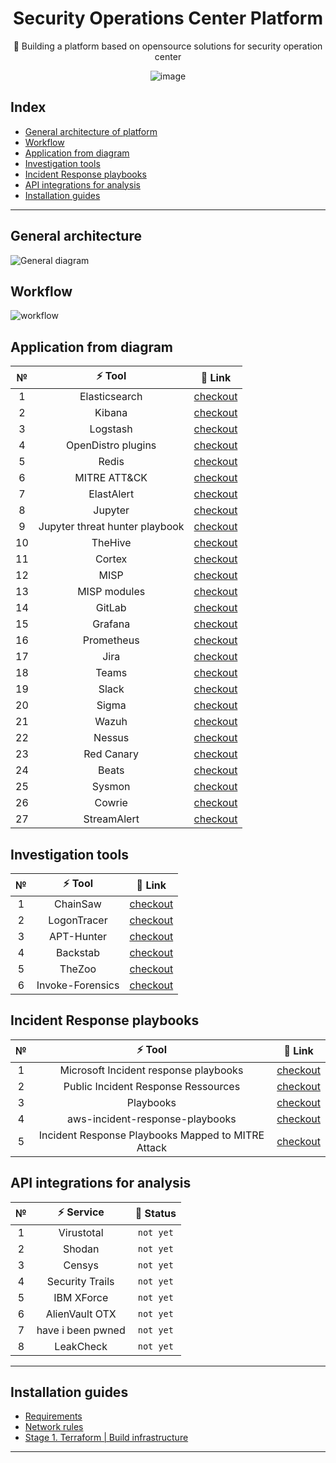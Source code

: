 <div align='center'>
  
# Security Operations Center Platform 
  
🌊 Building a platform based on opensource solutions for security operation center


![image](https://user-images.githubusercontent.com/32587640/168414090-e7b2ed23-f8dc-414e-8b0d-7cc341cf7e42.png)
  
</div>

## Index

* [General architecture of platform](https://github.com/kh-elbrus/soc-platform#general-architecture)
* [Workflow](https://github.com/kh-elbrus/soc-platform#workflow)
* [Application from diagram](https://github.com/kh-elbrus/application-from-diagram)
* [Investigation tools](https://github.com/kh-elbrus/investigation-tools)
* [Incident Response playbooks](https://github.com/kh-elbrus/incident-response-playbooks)
* [API integrations for analysis](https://github.com/kh-elbrus/api-integrations-for-analysis)
* [Installation guides](https://github.com/kh-elbrus/soc-platform#installation-guides)

---

## General architecture

![General diagram](https://user-images.githubusercontent.com/32587640/168418076-07d4b9b3-5713-41d1-953f-ea2871ac6849.jpg)

## Workflow

![workflow](https://user-images.githubusercontent.com/32587640/168421792-7f67c3ce-95aa-4004-bde5-de6ceee549cc.jpg)


## Application from diagram  

|   №   |             ⚡ Tool             |                                                 🙌 Link                                                 |
| :---: | :----------------------------: | :----------------------------------------------------------------------------------------------------: |
|   1   |         Elasticsearch          | [checkout](https://www.elastic.co/guide/en/elasticsearch/reference/current/install-elasticsearch.html) |
|   2   |             Kibana             |                [checkout](https://www.elastic.co/guide/en/kibana/current/install.html)                 |
|   3   |            Logstash            |         [checkout](https://www.elastic.co/guide/en/logstash/current/installing-logstash.html)          |
|   4   |       OpenDistro plugins       |         [checkout](https://opendistro.github.io/for-elasticsearch-docs/docs/install/plugins/)          |
|   5   |             Redis              |                                     [checkout](https://redis.io/)                                      |
|   6   |          MITRE ATT&CK          |                                 [checkout](https://attack.mitre.org/)                                  |
|   7   |           ElastAlert           |                             [checkout](https://github.com/Yelp/elastalert)                             |
|   8   |            Jupyter             |                                    [checkout](https://jupyter.org/)                                    |
|   9   | Jupyter threat hunter playbook |            [checkout](https://threathunterplaybook.com/tutorials/jupyter/introduction.html)            |
|  10   |            TheHive             |                         [checkout](https://github.com/TheHive-Project/TheHive)                         |
|  11   |             Cortex             |                         [checkout](https://github.com/TheHive-Project/Cortex)                          |
|  12   |              MISP              |                                [checkout](https://github.com/MISP/MISP)                                |
|  13   |          MISP modules          |                            [checkout](https://github.com/MISP/misp-modules)                            |
|  14   |             GitLab             |                             [checkout](https://about.gitlab.com/install/)                              |
|  15   |            Grafana             |                                    [checkout](https://grafana.com/)                                    |
|  16   |           Prometheus           |                                   [checkout](https://prometheus.io/)                                   |
|  17   |              Jira              |                         [checkout](https://www.atlassian.com/ru/software/jira)                         |
|  18   |             Teams              |            [checkout](https://www.microsoft.com/en-us/microsoft-teams/group-chat-software)             |
|  19   |             Slack              |                                     [checkout](https://slack.com/)                                     |
|  20   |             Sigma              |                              [checkout](https://github.com/SigmaHQ/sigma)                              |
|  21   |             Wazuh              |                                     [checkout](https://wazuh.com/)                                     |
|  22   |             Nessus             |                 [checkout](https://www.tenable.com/products/nessus/nessus-essentials)                  |
|  23   |           Red Canary           |                       [checkout](https://github.com/redcanaryco/atomic-red-team)                       |
|  24   |             Beats              |                               [checkout](https://www.elastic.co/beats/)                                |
|  25   |             Sysmon             |               [checkout](https://docs.microsoft.com/en-us/sysinternals/downloads/sysmon)               |
|  26   |             Cowrie             |                              [checkout](https://github.com/cowrie/cowrie)                              |
|  27   |          StreamAlert           |                           [checkout](https://github.com/airbnb/streamalert)                            |

## Investigation tools 

|   №   |      ⚡ Tool      |                          🙌 Link                          |
| :---: | :--------------: | :------------------------------------------------------: |
|   1   |     ChainSaw     |   [checkout](https://github.com/countercept/chainsaw)    |
|   2   |   LogonTracer    |   [checkout](https://github.com/JPCERTCC/LogonTracer)    |
|   3   |    APT-Hunter    |  [checkout](https://github.com/ahmedkhlief/APT-Hunter)   |
|   4   |     Backstab     |      [checkout](https://github.com/Yaxser/Backstab)      |
|   5   |      TheZoo      |       [checkout](https://github.com/ytisf/theZoo)        |
|   6   | Invoke-Forensics | [checkout](https://github.com/swisscom/Invoke-Forensics) |


## Incident Response playbooks 

|   №   |                       ⚡ Tool                       |                                          🙌 Link                                           |
| :---: | :------------------------------------------------: | :---------------------------------------------------------------------------------------: |
|   1   |       Microsoft Incident response playbooks        | [checkout](https://docs.microsoft.com/en-us/security/compass/incident-response-playbooks) |
|   2   |        Public Incident Response Ressources         |                    [checkout](https://gitlab.com/syntax-ir/playbooks)                     |
|   3   |                     Playbooks                      |                  [checkout](https://www.incidentresponse.com/playbooks/)                  |
|   4   |          aws-incident-response-playbooks           |        [checkout](https://github.com/aws-samples/aws-incident-response-playbooks)         |
|   5   | Incident Response Playbooks Mapped to MITRE Attack |               [checkout](https://github.com/austinsonger/Incident-Playbook)               |

## API integrations for analysis 

|   №   |     ⚡ Service     | 🙌 Status  |
| :---: | :---------------: | :-------: |
|   1   |    Virustotal     | `not yet` |
|   2   |      Shodan       | `not yet` |
|   3   |      Censys       | `not yet` |
|   4   |  Security Trails  | `not yet` |
|   5   |    IBM XForce     | `not yet` |
|   6   |  AlienVault OTX   | `not yet` |
|   7   | have i been pwned | `not yet` |
|   8   |     LeakCheck     | `not yet` |


---

## Installation guides

* [Requirements](./installation/requirements.md)
* [Network rules](./installation/network-rules.md)
* [Stage 1. Terraform | Build infrastructure](./installation/stage-1/terraform.md)




---

